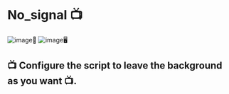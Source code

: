 # No_signal 📺 
![image](https://user-images.githubusercontent.com/94203956/177203278-6244193e-6fcc-48c1-866e-9c0fa26d4d30.png)📱
![image](https://user-images.githubusercontent.com/94203956/177203373-86e7cf9e-f9a9-47a4-857e-baeb55a1899c.png)🖥️

## 📺 Configure the script to leave the background as you want 📺.

